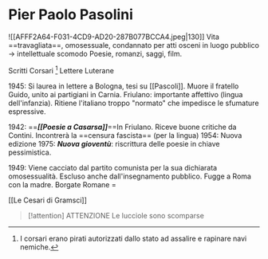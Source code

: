 # Pier Paolo Pasolini
![[AFFF2A64-F031-4CD9-AD20-287B077BCCA4.jpeg|130]]
Vita ==travagliata==, omosessuale, condannato per atti osceni in luogo pubblico -> intellettuale scomodo
Poesie, romanzi, saggi, film. 

Scritti Corsari [^1]
Lettere Luterane

1945: Si laurea in lettere a Bologna, tesi su [[Pascoli]]. Muore il fratello Guido, unito ai partigiani in Carnia. 
Friulano: importante affettivo (lingua dell'infanzia). Ritiene l'italiano troppo "normato" che impedisce le sfumature espressive. 

1942: ==***[[Poesie a Casarsa]]***==In Friulano. Riceve buone critiche da Contini. Incontrerà la ==censura fascista== (per la lingua)
1954: Nuova edizione 
1975: ***Nuova gioventù***: riscrittura delle poesie in chiave pessimistica.  

1949: Viene cacciato dal partito comunista per la sua dichiarata omosessualità. Escluso anche dall'insegnamento pubblico. 
Fugge a Roma con la madre. 
Borgate Romane = 

[[Le Cesari di Gramsci]]

> [!attention] ATTENZIONE
> Le lucciole sono scomparse 




[^1]: I corsari erano pirati autorizzati dallo stato ad assalire e rapinare navi nemiche. 